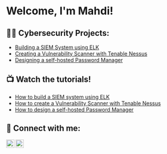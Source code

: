 <h1>Welcome, I'm Mahdi!
  
<h2>👨‍💻 Cybersecurity Projects:</h2>

  - [Building a SIEM System using ELK](https://github.com/Mahdi-Tohidi/SIEM-System)
  - [Creating a Vulnerability Scanner with Tenable Nessus](https://github.com/Mahdi-Tohidi/Vulnerability-Scanner)
  - [Designing a self-hosted Password Manager](https://github.com/Mahdi-Tohidi/Password-Manager)

<h2>📺 Watch the tutorials!</h2>

- [How to build a SIEM system using ELK](https://www.youtube.com/)
- [How to create a Vulnerability Scanner with Tenable Nessus](https://www.youtube.com/)
- [How to design a self-hosted Password Manager](https://www.youtube.com/)

<h2> 🤳 Connect with me:</h2>

[<img align="left" alt="MahdiTohidi | YouTube" width="22px" src="https://cdn.jsdelivr.net/npm/simple-icons@v3/icons/youtube.svg" />][youtube]
[<img align="left" alt="MahdiTohidi | LinkedIn" width="22px" src="https://cdn.jsdelivr.net/npm/simple-icons@v3/icons/linkedin.svg" />][linkedin]

[youtube]: https://www.youtube.com/MahdiTohidi1
[linkedin]: https://linkedin.com/in/mahditohidi


